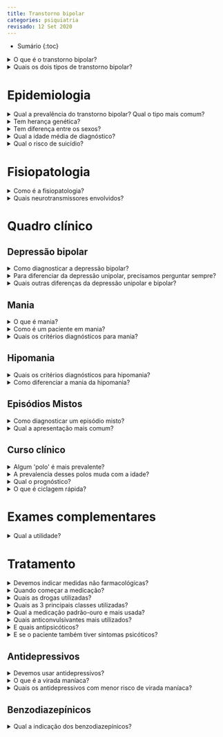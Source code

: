 ```yaml
---
title: Transtorno bipolar
categories: psiquiatria
revisado: 12 Set 2020
---
```


* Sumário
{:toc}

<details markdown="1">
<summary>O que é o transtorno bipolar?</summary>
O transtorno bipolar é um quadro de transtorno de humor crônico e recorrente que cursa com oscilações de humor entre dois polos intercalados por períodos eutímicos — de humor normal. Esses dois polos são caracterizados por períodos de manias e hipomanias, intercalados com períodos de eutimia e de depressão bipolar — não confundir com a depressão unipolar do transtorno depressivo maior.
</details>


<details markdown="1">
<summary>Quais os dois tipos de transtorno bipolar?</summary>
<ol type='1'>
   <li>Tipo I — pacientes que fazem mania,
   </li>
        <ol type='a'>
            <li>Depressões,</li>
            <li>Mistos,</li>
            <li>Hipomania e mania;</li>
        </ol>
   <li>Tipo II — pacientes que só fazem hipomania.</li>
           <ol type='a'>
            <li>Depressões,</li>
            <li>Hipomania.</li>
        </ol>
</ol>

O transtorno bipolar do tipo I é o mais clássico; faz depressões, episódios mistos de mania e também pode fazer hipomanias. Já o transtorno do tipo 2, ele não faz mania.
</details>

# Epidemiologia

<details markdown="1">
<summary>Qual a prevalência do transtorno bipolar? Qual o tipo mais comum?</summary>
O transtorno bipolar tem uma prevalência de aproximadamente 1-3% da população. O transtorno de tipo II (1.1%) é ligeiramente mais comum que o do tipo I (0.9%).
</details>

<details markdown="1">
<summary>Tem herança genética?</summary>
Tem uma alta herdabilidade e grande influencia genética, sendo uma das doenças com maior herdabilidade da psiquiatria, junto do autismo.
</details>

<details markdown="1">
<summary>Tem diferença entre os sexos?</summary>
Tem uma distribuição muito semelhante entre os sexos.
</details>

<details markdown="1">
<summary>Qual a idade média de diagnóstico?</summary>
Tem um início na faixa dos 30 anos, sendo mais precoce que a depressão que começa em média aos 40. Dessa forma, o transtorno bipolar é uma doença mais diagnosticada em jovens — ao contrário da depressão.
</details>

<details markdown="1">
<summary>Qual o risco de suicídio?</summary>
Dentro da psiquiatria o transtorno de bipolaridade é a doença com o **maior risco de suicídio** — e não o transtorno depressivo. O paciente pode se suicidar tanto nos períodos de exaltação de humor como nos períodos de depressão.
</details>

# Fisiopatologia

<details markdown="1">
<summary>Como é a fisiopatologia?</summary>
A fisiopatologia é bastante complexa, com etiologia multifatorial é bastante influência genética caracteristicamente poligênica.
</details>

<details markdown="1">
<summary>Quais neurotransmissores envolvidos?</summary>
Vários neurotransmissores estão envolvidos, como GABA, glutamato, monoaminas (Nora e Dopa).
</details>

# Quadro clínico

## Depressão bipolar

<details markdown="1">
<summary>Como diagnosticar a depressão bipolar?</summary>
Primeiro precisamos ter em mente que o episódio de depressão bipolar é indistinguível da depressão unipolar. Inclusive, as duas condições possuem os mesmos critérios diagnósticos.

Resumindo os critérios, precisamos ter 5 ou mais dos critérios abaixo por pelo menos 15 dias:

1. Tristeza;
2. Anedonia;
3. Alteração do sono;
4. Alterações de apetite;
5. Pensamentos de morte;
6. Alterações de psicomotricidade;
7. Alterações de atenção e cognição;
8. Culpa ou desesperança;
9. Fadiga ou falta de energia.

Como os critérios diagnósticos são praticamente os mesmos, o que diferencia a depressão unipolar da bipolar são justamente os episódios de mania e/ou hipomania, presentes apenas na segunda.
</details>

<details markdown="1">
<summary>Para diferenciar da depressão unipolar, precisamos perguntar sempre?</summary>
Dessa forma, é fundamental que sempre indagarmos o paciente sobre episódios de mania e hipomania quando estamos diante de um diagnóstico diferenical de depressão. Podemos perguntar:

1. Já teve época de ficar muito agitado, agressivo?
2. Época de gastar demais?
3. De ter comportamento sexual de risco;
4. De se sentir muito acelerado?
</details>


<details markdown="1">
<summary>Quais outras diferenças da depressão unipolar e bipolar?</summary>
Outras diferenças entre a depressão bipolar e a unipolar são que a depressão bipolar tem:

1. Início mais precoce e abrupto;
2. Episódios mais frequentes;
3. Mais sintomas psicóticos e maior risco de suicídio;
4. Mais retardamento psicomotor e sintomas atípicos;
5. História familiar de transtorno bipolar.
</details>


## Mania

<details markdown="1">
<summary>O que é mania?</summary>
Enquanto a depressão pode ser entendida como a tristeza patológica, a mania pode ser entendida como a alegria ou raiva patológica.
</details>

<details markdown="1">
<summary>Como é um paciente em mania?</summary>
O paciente se apresenta com:

1. Humor exaltado ou irritado,
2. autoconfiança e autoestima elevada,
3. aceleração de pensamento e de fala,
4. diminuição da necessidade do sono,
5. aumento de comportamentos de risco e dificuldade de controlar impulsos,
6. pode evoluir para sintomas psicóticos normalmente congruentes com o humor.
</details>

<details markdown="1">
<summary>Quais os critérios diagnósticos para mania?</summary>
Dentre os critérios diagnóstico dos episódios de mania, podemos resumir na necessidade de **pelo menos 7 dias de humor elevado ou disfórico** (7 dias de sintomas) associado a **3 ou mais dos sintomas abaixo**:

1. Grandiosidade ou autoestima elevada;
2. Redução de necessidade do sono;
3. Fala acelerada (loquaz) ou pressão para falar;
4. Pensamento acelerado ou fuga de ideias;
5. Distraibilidade;
6. Aumento de atividade ou agitação psicomotora;
7. Envolvimento em atividades de risco.

Outra coisa, o mínimo de período sintomático para o diagnóstico são pelo menos 7 dias, mas não existem um intervalo máximo. Os episódios podem durar por anos.
</details>

## Hipomania

<details markdown="1">
<summary>Quais os critérios diagnósticos para hipomania?</summary>
Os critérios e sintomas da hipomania são exatamente os mesmos da mania, contudo a hipomania é caracterizada por ser um quadro mais leve (hipo, mania) com sintomas menos intensos. Também costuma causar menos prejuízo funcional na vida do paciente.
</details>

<details markdown="1">
<summary>Como diferenciar a mania da hipomania?</summary>
Além disso, na hipomania nós **nunca temos sintomas psicóticos**. Se o paciente os apresenta então ele tem mania. O tempo mínimo para cumprir o critério diagnóstico de hipomania é menor, sendo necessário **pelo menos 4 dias de sintomas**.

1. Hipomania é mais leve,
2. com menos sintomas e mais leves,
3. não tem sintomas psicóticos,
4. tempo mínimo de 4 dias de sintomas,
5. não causa tanto prejuízo funcional.
</details>


## Episódios Mistos

<details markdown="1">
<summary>Como diagnosticar um episódio misto?</summary>
Ocorrem quando há uma conjugação de sintomas dos dois polos em um único episódio. Para darmos o diagnóstico de episódio misto, o paciente precisa cumprir critérios para um polo e apresentar 3 critérios para o polo oposto.
</details>

<details markdown="1">
<summary>Qual a apresentação mais comum?</summary>
O mais comum que observamos é a depressão agitada — o paciente tem os critérios para depressão e tem trtês sintomas de mania.
</details>

## Curso clínico

<details markdown="1">
<summary>Algum 'polo' é mais prevalente?</summary>
É importante entendermos que os episódios não se distribuem igualmente. Ao longo da vida os episódios depressivos são muito mais frequentes que os de mania — quase 70% de episódios depressivos.
</details>

<details markdown="1">
<summary>A prevalencia desses polos muda com a idade?</summary>
Pacientes mais jovens costumam ter um pouco mais frequência das manias quando comparados aos idosos. Mulheres fazem mais depressão do que homens.
</details>


<details markdown="1">
<summary>Qual o prognóstico?</summary>
Como os quadros são neurotóxicos, a cada episódio o paciente vai piorando em termos de cognição e funcionalidade. O transtorno bipolar é uma doença de pior prognóstico que a depressão maior. Ao longo do tempo os episódios vão ficando mais comuns e com menos tempo de eutimia.
</details>

<details markdown="1">
<summary>O que é ciclagem rápida?</summary>
Alguns pacientes podem apresentar **ciclagem rápida** — apresentar 4 ou mais episódios em um ano.
</details>

# Exames complementares

<details markdown="1">
<summary>Qual a utilidade?</summary>
O diagnóstico do transtorno bipolar é clínico. Contudo, podemos solicitar exames para investigar doenças orgânicas antes de começar a medicação.
</details>

# Tratamento

<details markdown="1">
<summary>Devemos indicar medidas não farmacológicas?</summary>
As medidas não farmacológicas costumam ser sempre indicadas na psiquiatria, como encaminhar para terapia, melhorar sono, alimentação.
</details>

<details markdown="1">
<summary>Quando começar a medicação?</summary>
Como é um quadro mais grave, o **início da medicação costuma ser mais precoce**. Além disso,
</details>

<details markdown="1">
<summary>Quais as drogas utilizadas?</summary>
A medicação padrão são os estabilizadores de humor. Aqui não cabe o raciocínio "se o paciente está deprimido dou antidepressivos".
</details>

<details markdown="1">
<summary>Quais as 3 principais classes utilizadas?</summary>
1. Lítio;
2. Alguns anticonvulsivantes;
3. Ansipsicóticos atípicos.
</details>

<details markdown="1">
<summary>Qual a medicação padrão-ouro e mais usada?</summary>
O **lítio** foi o primeiro estabilizador de humor disponível no mercado. Pode ser utilizado tanto na mania, como na depressão e como na fase de manutenção. Tem seus riscos mas costuma ser considerado o medicamento padrão ouro.
</details>

<details markdown="1">
<summary>Quais anticonvulsivantes mais utilizados?</summary>
Não são todos os **anticonvulsivantes** que podem ser utilizados. Dentre as escolhas, temos:

a. 1ª escolha: ácido valpróico e lamotrigina;
b. 2ª ou 3ª escolha: carbamazepina e oxicarbazepina.
</details>

<details markdown="1">
<summary>E quais antipsicóticos?</summary>
Antipsicóticos também podem ser utilizados, especialmente os atípicos. São eles:

1. Atípicos: Quetiapina, Olanzapina, Risperidona, Aripiprazol, Lurasidona, etc.
2. Típicos (Haldol): são apenas a 3ª ou 4ª escolha.
</details>

<details markdown="1">
<summary>E se o paciente também tiver sintomas psicóticos?</summary>
Se o paciente também apresenta sintomas psicóticos, devemos associar um antipsicótico — pode ser um antipsicótico atípico isolado ou um medicamento de outra classe associado a um antipsicótico típico (como o Haldol).
</details>

## Antidepressivos

<details markdown="1">
<summary>Devemos usar antidepressivos?</summary>
O uso de antidepressivos no tratamento do transtorno bipolar ainda é bastante controverso. Como as duas doneças possuem fisiopatologias diferentes, faz sentido o tratamento ser diferente.

Contudo, alguns guideline permitem o uso de antidepressivo desde que não sejam feitos em monoterapia. sempre sendo necessário associar a um estabilizador de humor.
</details>


<details markdown="1">
<summary>O que é a virada maníaca?</summary>
De modo geral devemos evitar o uso de antidepressivos pois podemos induzir uma **virada maníaca** — quando o paciente sai da depressão direto para um episódio de mania ou hipomania.
</details>

<details markdown="1">
<summary>Quais os antidepressivos com menor risco de virada maníaca?</summary>
Se vamos utilizá-los, devemos indicar os antidepressivos com o menor risco de virada, que são os inibidores seletivos de captação da serotonina e a bupopriona.
</details>

## Benzodiazepínicos

<details markdown="1">
<summary>Qual a indicação dos benzodiazepínicos?</summary>
Os benzodiazepínicos não tem efeitos de estabilização de humor, mas podem ser usados como coadjuvantes nas crises de sono, inquietação, agitação e sintomas ansiosos. Mas devemos tentar suspendê-los nos períodos de manutenção.
</details>

